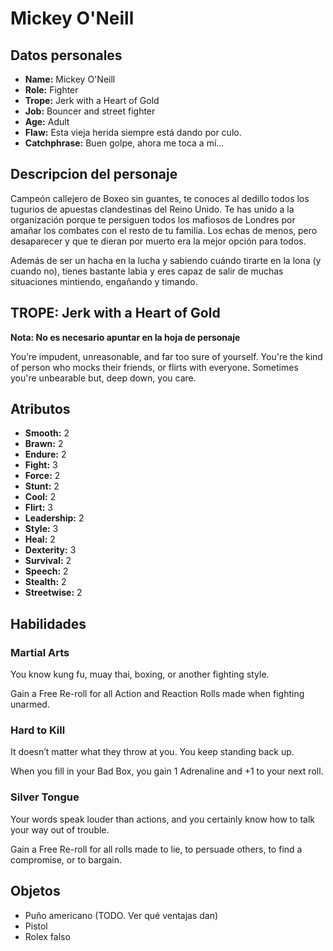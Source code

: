 
# Mickey O'Neill

## Datos personales

* **Name:** Mickey O'Neill
* **Role:** Fighter
* **Trope:** Jerk with a Heart of Gold
* **Job:** Bouncer and street fighter
* **Age:** Adult
* **Flaw:** Esta vieja herida siempre está dando por culo.
* **Catchphrase:** Buen golpe, ahora me toca a mí...

## Descripcion del personaje

Campeón callejero de Boxeo sin guantes, te conoces al dedillo todos los tugurios de apuestas clandestinas del Reino Unido. Te has unido a la organización porque te persiguen todos los mafiosos de Londres por amañar los combates con el resto de tu familia. Los echas de menos, pero desaparecer y que te dieran por muerto era la mejor opción para todos. 

Además de ser un hacha en la lucha y sabiendo cuándo tirarte en la lona (y cuando no), tienes bastante labia y eres capaz de salir de muchas situaciones mintiendo, engañando y timando. 


## TROPE: Jerk with a Heart of Gold

**Nota: No es necesario apuntar en la hoja de personaje**

You’re impudent, unreasonable, and far too sure of yourself. You're the kind of person who mocks their friends, or flirts with everyone. Sometimes you're unbearable but, deep down, you care.

## Atributos

* **Smooth:** 2
* **Brawn:** 2
* **Endure:** 2
* **Fight:** 3
* **Force:** 2
* **Stunt:** 2
* **Cool:** 2
* **Flirt:** 3
* **Leadership:** 2
* **Style:** 3
* **Heal:** 2
* **Dexterity:** 3
* **Survival:** 2
* **Speech:** 2
* **Stealth:** 2
* **Streetwise:** 2


## Habilidades

### Martial Arts

You know kung fu, muay thai, boxing, or another fighting style.

Gain a Free Re-roll for all Action and Reaction Rolls made when fighting unarmed.


### Hard to Kill

It doesn’t matter what they throw at you. You keep standing back up.

When you fill in your Bad Box, you gain 1 Adrenaline and +1 to your next roll.


### Silver Tongue

Your words speak louder than actions, and you certainly know how to talk your way out of trouble.

Gain a Free Re-roll for all rolls made to lie, to persuade others, to find a compromise, or to bargain.




## Objetos

* Puño americano (TODO. Ver qué ventajas dan)
* Pistol
* Rolex falso

